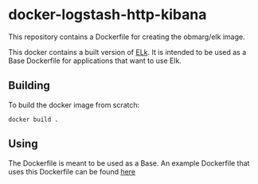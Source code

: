 docker-logstash-http-kibana
======

This repository contains a Dockerfile for creating the
obmarg/elk image.  

This docker contains a built version of
[ELk](https://github.com/obmarg/gae-logstash-http).  It is intended to be used
as a Base Dockerfile for applications that want to use Elk.

Building
--------

To build the docker image from scratch:

    docker build .


Using
-----

The Dockerfile is meant to be used as a Base.  An example Dockerfile that uses
this Dockerfile can be found
[here](https://github.com/obmarg/elk/tree/docker-example/example/docker)
